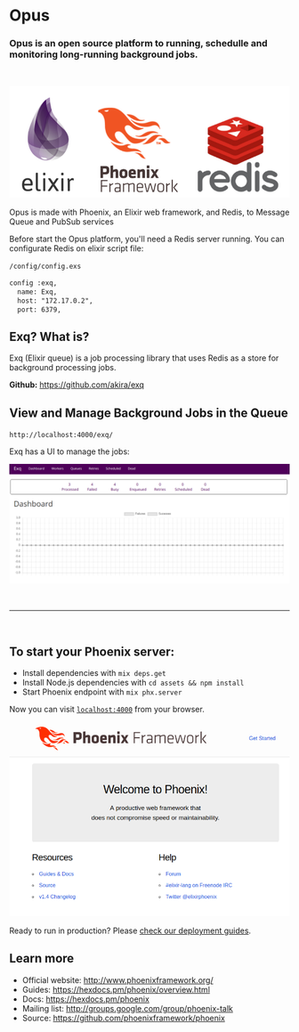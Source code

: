 # Opus

### Opus is an open source platform to running, schedulle and monitoring long-running background jobs.
<br/>

[![](https://github.com/rafaelwkerr/my-files/blob/master/elixir_and_phoenix_and_redis.png)](https://github.com/rafaelwkerr/my-files/blob/master/elixir_and_phoenix_and_redis.png)

Opus is made with Phoenix, an Elixir web framework, and Redis, to Message Queue and PubSub services


Before start the Opus platform, you'll need a Redis server running. You can configurate Redis on elixir script file:

`/config/config.exs`

```
config :exq,
  name: Exq,
  host: "172.17.0.2",
  port: 6379,
```


## Exq? What is?

Exq (Elixir queue) is a job processing library that uses Redis as a store for background processing jobs.


**Github:**
https://github.com/akira/exq


## View and Manage Background Jobs in the Queue


``http://localhost:4000/exq/``

Exq has a UI to manage the jobs:


 
![](https://github.com/rafaelwkerr/my-files/blob/master/Screenshot%20from%202019-04-23%2019-08-40.png)

<br/>

------------

<br/>

## To start your Phoenix server:

  * Install dependencies with `mix deps.get`
  * Install Node.js dependencies with `cd assets && npm install`
  * Start Phoenix endpoint with `mix phx.server`

Now you can visit [`localhost:4000`](http://localhost:4000) from your browser.


![](https://github.com/rafaelwkerr/my-files/blob/master/Screenshot%20from%202019-04-23%2019-20-52.png)


Ready to run in production? Please [check our deployment guides](https://hexdocs.pm/phoenix/deployment.html).

## Learn more

  * Official website: http://www.phoenixframework.org/
  * Guides: https://hexdocs.pm/phoenix/overview.html
  * Docs: https://hexdocs.pm/phoenix
  * Mailing list: http://groups.google.com/group/phoenix-talk
  * Source: https://github.com/phoenixframework/phoenix
